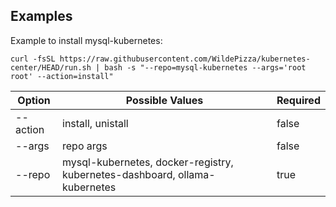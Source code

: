 Examples
---------

Example to install mysql-kubernetes:
```
curl -fsSL https://raw.githubusercontent.com/WildePizza/kubernetes-center/HEAD/run.sh | bash -s "--repo=mysql-kubernetes --args='root root' --action=install"
```

| Option   | Possible Values                                                            | Required |
|----------|----------------------------------------------------------------------------|----------|
| --action | install, unistall                                                          | false    |
| --args   | repo args                                                                  | false    |
| --repo   | mysql-kubernetes, docker-registry, kubernetes-dashboard, ollama-kubernetes | true     |
